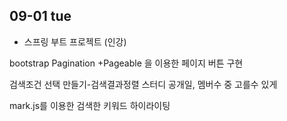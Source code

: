 ## 09-01 tue

- 스프링 부트 프로젝트 (인강)

bootstrap Pagination +Pageable 을 이용한 페이지 버튼 구현

검색조건 선택 만들기-검색결과정렬 스터디 공개일, 멤버수 중 고를수 있게

mark.js를 이용한 검색한 키워드 하이라이팅

